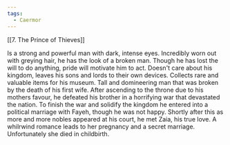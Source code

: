 ```yaml
---
tags:
  - Caermor
---
```

[[7. The Prince of Thieves]]

Is a strong and powerful man with dark, intense eyes. Incredibly worn out with greying hair, he has the look of a broken man. Though he has lost the will to do anything, pride will motivate him to act. Doesn't care about his kingdom, leaves his sons and lords to their own devices. Collects rare and valuable items for his museum. Tall and domineering man that was broken by the death of his first wife. After ascending to the throne due to his mothers favour, he defeated his brother in a horrifying war that devastated the nation. To finish the war and solidify the kingdom he entered into a political marriage with Fayeh, though he was not happy. Shortly after this as more and more nobles appeared at his court, he met Zaia, his true love. A whilrwind romance leads to her pregnancy and a secret marriage. Unfortunately she died in childbirth.